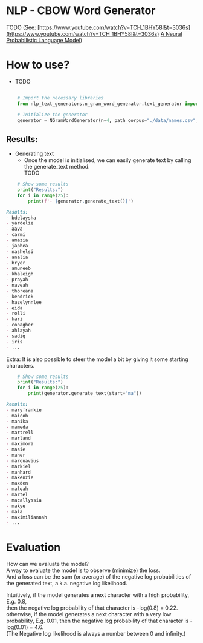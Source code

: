 # NLP - CBOW Word Generator

TODO
(See: [https://www.youtube.com/watch?v=TCH_1BHY58I&t=3036s](https://www.youtube.com/watch?v=TCH_1BHY58I&t=3036s) 
[A Neural Probabilistic Language Model](https://www.jmlr.org/papers/volume3/bengio03a/bengio03a.pdf))

# How to use?

- TODO

```python

    # Import the necessary libraries
    from nlp_text_generators.n_gram_word_generator.text_generator import NGramWordGenerator

    # Initialize the generator
    generator = NGramWordGenerator(n=4, path_corpus="./data/names.csv", seed=42)
```

## Results:
 - Generating text
   - Once the model is initialised, we can easily generate text by calling the generate_text method.  
     TODO

```python
    # Show some results
    print("Results:")
    for i in range(25):
        print(f'- {generator.generate_text()}')
```
``` md
Results:
- bdelaysha
- yardelie
- aava
- carmi
- amazia
- japhea
- nashelsi
- analia
- bryer
- amuneeb
- khaleigh
- prayah
- naveah
- thoreana
- kendrick
- hazelynnlee
- eida
- rolli
- kari
- conagher
- ahlayah
- sadiq
- iris
- ...
```

Extra: It is also possible to steer the model a bit by giving it some starting characters. 

```python
    # Show some results
    print("Results:")
    for i in range(25):
        print(generator.generate_text(start="ma"))
```
```md
Results:
- maryfrankie
- maicob
- mahika
- mameda
- martrell
- marland
- maximora
- masie
- maher
- marquavius
- markiel
- manhard
- makenzie
- maxden
- maleah
- martel
- macallyssia
- makye
- mala
- maximiliannah
- ...
```

# Evaluation
How can we evaluate the model?  
A way to evaluate the model is to observe (minimize) the loss.  
And a loss can be the sum (or average) of the negative log probabilities of the generated text, a.k.a. negative log likelihood.
  
Intuitively, if the model generates a next character with a high probability, E.g. 0.8,  
then the negative log probability of that character is -log(0.8) = 0.22.
otherwise, if the model generates a next character with a very low probability, E.g. 0.01,
then the negative log probability of that character is -log(0.01) = 4.6.  
(The Negative log likelihood is always a number between 0 and infinity.)